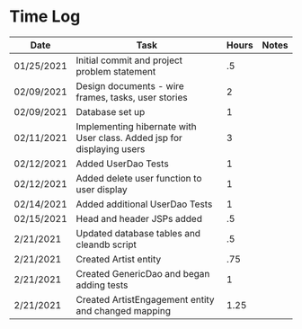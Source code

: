 # Time Log

| Date | Task | Hours | Notes|
|------|------|-------|------|
|01/25/2021|Initial commit and project problem statement |.5 ||
|02/09/2021|Design documents - wire frames, tasks, user stories |2||
|02/09/2021|Database set up |1||
|02/11/2021|Implementing hibernate with User class. Added jsp for displaying users|3||
|02/12/2021|Added UserDao Tests |1||
|02/12/2021|Added delete user function to user display|1||
|02/14/2021|Added additional UserDao Tests |1||
|02/15/2021|Head and header JSPs added|.5||
|2/21/2021|Updated database tables and cleandb script|.5||
|2/21/2021|Created Artist entity|.75||
|2/21/2021|Created GenericDao and began adding tests|1||
|2/21/2021|Created ArtistEngagement entity and changed mapping|1.25||
